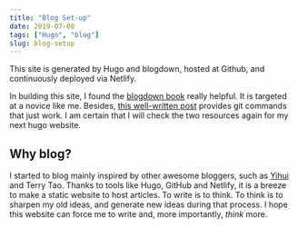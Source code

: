 ```yaml
---
title: "Blog Set-up"
date: 2019-07-08
tags: ["Hugo", "blog"]
slug: blog-setup
---
```


This site is generated by Hugo and blogdown, hosted at Github, and continuously deployed via Netlify. 

In building this site, I found the [blogdown book](https://bookdown.org/yihui/blogdown/) really helpful. It is targeted at a novice like me. Besides, [this well-written post](https://www.alessandravalcarcel.com/blog/2018-03-15-r-rmarkdown-blogdown-basics/#push-changes-to-git) provides git commands that just work. I am certain that I will check the two resources again for my next hugo website. 


## Why blog?

I started to blog mainly inspired by other awesome bloggers, such as [Yihui](https://yihui.name/) and Terry Tao. Thanks to tools like Hugo, GitHub and Netlify, it is a breeze to make a static website to host articles. To write is to think. To think is to sharpen my old ideas, and generate new ideas during that process. I hope this website can force me to write and, more importantly, *think* more.